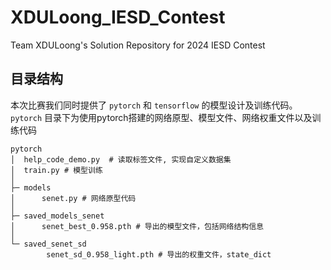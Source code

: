 # XDULoong_IESD_Contest
Team XDULoong's Solution Repository for 2024 IESD Contest 
## 目录结构
本次比赛我们同时提供了 `pytorch` 和 `tensorflow` 的模型设计及训练代码。`pytorch` 目录下为使用pytorch搭建的网络原型、模型文件、网络权重文件以及训练代码
```shell
pytorch
│  help_code_demo.py  # 读取标签文件, 实现自定义数据集
│  train.py # 模型训练
│
├─ models
│      senet.py # 网络原型代码
│
├─ saved_models_senet
│      senet_best_0.958.pth # 导出的模型文件，包括网络结构信息
│
└─ saved_senet_sd
        senet_sd_0.958_light.pth # 导出的权重文件，state_dict
```
